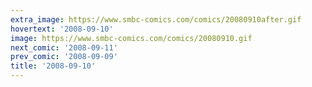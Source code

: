 ```yaml
---
extra_image: https://www.smbc-comics.com/comics/20080910after.gif
hovertext: '2008-09-10'
image: https://www.smbc-comics.com/comics/20080910.gif
next_comic: '2008-09-11'
prev_comic: '2008-09-09'
title: '2008-09-10'
---
```



